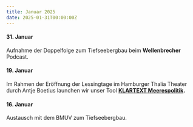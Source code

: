 ```yaml
---
title: Januar 2025
date: 2025-01-31T00:00:00Z
---
```

#### **31\. Januar**

Aufnahme der Doppelfolge zum Tiefseebergbau beim **Wellenbrecher** Podcast.

#### **19\. Januar**

Im Rahmen der Eröffnung der Lessingtage im Hamburger Thalia Theater durch Antje Boetius launchen wir unser Tool <a href="https://klartext.deepwave.org/" target="_blank" rel="noopener"><strong>KLARTEXT Meerespolitik</strong></a>**.**

#### **16\. Januar**

Austausch mit dem BMUV zum Tiefseebergbau.